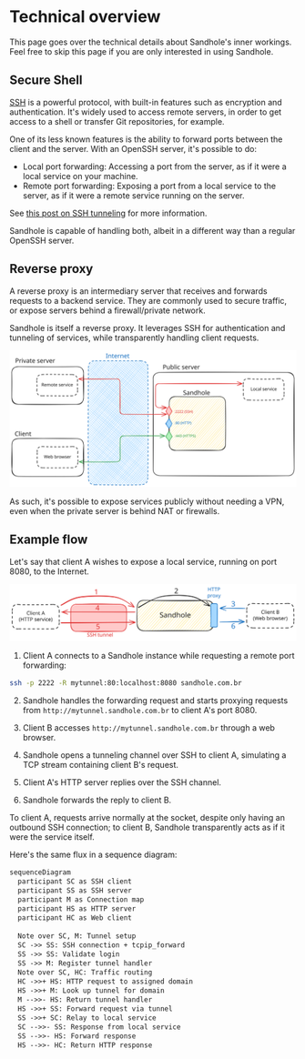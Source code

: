 # Technical overview

This page goes over the technical details about Sandhole's inner workings. Feel free to skip this page if you are only interested in using Sandhole.

## Secure Shell

[SSH](https://en.wikipedia.org/wiki/Secure_Shell) is a powerful protocol, with built-in features such as encryption and authentication. It's widely used to access remote servers, in order to get access to a shell or transfer Git repositories, for example.

One of its less known features is the ability to forward ports between the client and the server. With an OpenSSH server, it's possible to do:

- Local port forwarding: Accessing a port from the server, as if it were a local service on your machine.
- Remote port forwarding: Exposing a port from a local service to the server, as if it were a remote service running on the server.

See [this post on SSH tunneling](https://web.archive.org/web/20250221173009/https://goteleport.com/blog/ssh-tunneling-explained/) for more information.

Sandhole is capable of handling both, albeit in a different way than a regular OpenSSH server.

## Reverse proxy

A reverse proxy is an intermediary server that receives and forwards requests to a backend service. They are commonly used to secure traffic, or expose servers behind a firewall/private network.

Sandhole is itself a reverse proxy. It leverages SSH for authentication and tunneling of services, while transparently handling client requests.

![A diagram displaying Sandhole's usage as a reverse proxy. It's deployed to a public server, where a local service connects to its SSH port. A remote service in a private server also connects to the SSH port over the Internet. Meanwhile, a client's web browser connects to the HTTPS port of Sandhole over the Internet.](./how_it_works.svg)

As such, it's possible to expose services publicly without needing a VPN, even when the private server is behind NAT or firewalls.

## Example flow

Let's say that client A wishes to expose a local service, running on port 8080, to the Internet.

![A diagram showing a connection to Sandhole's HTTP proxy in six steps.](./example_flow.svg)

1. Client A connects to a Sandhole instance while requesting a remote port forwarding:

```bash
ssh -p 2222 -R mytunnel:80:localhost:8080 sandhole.com.br
```

2. Sandhole handles the forwarding request and starts proxying requests from `http://mytunnel.sandhole.com.br` to client A's port 8080.

3. Client B accesses `http://mytunnel.sandhole.com.br` through a web browser.

4. Sandhole opens a tunneling channel over SSH to client A, simulating a TCP stream containing client B's request.

5. Client A's HTTP server replies over the SSH channel.

6. Sandhole forwards the reply to client B.

To client A, requests arrive normally at the socket, despite only having an outbound SSH connection; to client B, Sandhole transparently acts as if it were the service itself.

Here's the same flux in a sequence diagram:

```mermaid
sequenceDiagram
  participant SC as SSH client
  participant SS as SSH server
  participant M as Connection map
  participant HS as HTTP server
  participant HC as Web client

  Note over SC, M: Tunnel setup
  SC ->> SS: SSH connection + tcpip_forward
  SS ->> SS: Validate login
  SS ->> M: Register tunnel handler
  Note over SC, HC: Traffic routing
  HC ->>+ HS: HTTP request to assigned domain
  HS ->>+ M: Look up tunnel for domain
  M -->>- HS: Return tunnel handler
  HS ->>+ SS: Forward request via tunnel
  SS ->>+ SC: Relay to local service
  SC -->>- SS: Response from local service
  SS -->>- HS: Forward response
  HS -->>- HC: Return HTTP response
```
